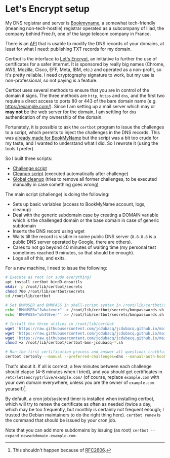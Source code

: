 # Let's Encrypt setup

My DNS registrar and server is
[Bookmyname](https://www.bookmyname.com/), a somewhat tech-friendly
(meaning non-tech-hostile) registrar operated as a subcompany of Iliad,
the company behind Free.fr, one of the large telecom company in France.

There is an [API](https://fr.faqs.bookmyname.com/frfaqs/dyndns) that is usable to modify the DNS records of your domains, at least for what I need: publishing TXT records for my domain.

Certbot is the interface to [Let's Encrypt](https://letsencrypt.org/fr/), an initiative to further the use of certificates for a safer internet. It is sponsored by really big names (Chrome, AWS, Mozilla, Cisco, EFF, Meta, IBM, etc.) and operated as a non-profit, so it's pretty reliable. I need cryptography signature to work, but my use is non-professional, so not paying is a feature.

Certbot uses several methods to ensure that you are in control of the domain it signs. The three methods are `http`, `https` and `dns`, and the first two require a direct access to ports 80 or 443 of the bare domain name (e.g. https://example.com/). Since I am setting up a mail server which may or **may not** be the web server for the domain, I am settling for `dns` authentication of my ownership of the domain.

Fortunately, it is possible to ask the `certbot` program to issue the challenges to a script, which permits to inject the challenges in the DNS records. This was [already made for BookMyName](https://wiki.jaxx.org/misc/scripts/letsencrypt-bookmyname-dnschallenge) but the script was a bit too crude for my taste, and I wanted to understand what I did. So I rewrote it (using the tools I prefer).

So I built three scripts:

  * [Challenge script](https://github.com/jcdubacq/jcdubacq.github.io/blob/main/certbot-bmn/certbot-bmn-jcdubacq-challenge.sh)
  * [Cleanup script](https://github.com/jcdubacq/jcdubacq.github.io/blob/main/certbot-bmn/certbot-bmn-jcdubacq-cleanup.sh) (executed automatically after challenge)
  * [Global cleanup](https://github.com/jcdubacq/jcdubacq.github.io/blob/main/certbot-bmn/certbot-bmn-jcdubacq-globalcleanup.sh) (tries to remove all former challenges, to be executed manually in case something goes wrong)

The main script (challenge) is doing the following:

  * Sets up basic variables (access to BookMyName account, logs, cleanup)
  * Deal with the generic subdomain case by creating a DOMAIN variable which is the challenged domain or the base domain in case of generic subdomain
  * Inserts the DNS record using wget
  * Waits till the record is visible in some public DNS server (`8.8.8.8` is a public DNS server operated by Google, there are others).
  * Cares to not go beyond 40 minutes of waiting time (my personal test sometimes reached 9 minutes, so that should be enough).
  * Logs all of this, and exits.

For a new machine, I need to issue the following:

```sh
# Execute as root (or sudo everything)
apt install certbot bind9-dnsutils
mkdir -p /root/lib/certbot/secrets
chmod 700 /root/lib/certbot/secrets
cd /root/lib/certbot

# Set BMNUSER and BMNPASS in shell-script syntax in /root/lib/certbot/secrets/bmnpasswords.sh
echo 'BMNUSER="Jwhatever"' > /root/lib/certbot/secrets/bmnpasswords.sh
echo 'BMNPASS="wh4tEver"' >> /root/lib/certbot/secrets/bmnpasswords.sh

# Install the three utilies in /root/lib/certbot
wget 'https://raw.githubusercontent.com/jcdubacq/jcdubacq.github.io/main/certbot-bmn/certbot-bmn-jcdubacq-challenge.sh'
wget 'https://raw.githubusercontent.com/jcdubacq/jcdubacq.github.io/main/certbot-bmn/certbot-bmn-jcdubacq-cleanup.sh'
wget 'https://raw.githubusercontent.com/jcdubacq/jcdubacq.github.io/main/certbot-bmn/certbot-bmn-jcdubacq-globalcleanup.sh'
chmod +x /root/lib/certbot/certbot-bmn-jcdubacq-*.sh

# Run the first certification process and answer all questions truthfully
certbot certonly --manual --preferred-challenges=dns --manual-auth-hook /root/lib/certbot/certbot-bmn-jcdubacq-challenge.sh --manual-cleanup-hook /root/lib/certbot/certbot-bmn-jcdubacq-cleanup.sh -d example.com -d mail.example.com
```

That's about it. If all is correct, a few minutes between each challenge should elapse (4-8 minutes when I tried), and you should get certificates in `/etc/letsencrypt/live/example.com/` (of course, replace `example.com` with your own domain everywhere, unless you are the owner of `example.com` yourself)[^1].

By default, a cron job/systemd timer is installed when installing certbot, which will try to renew the certificate as often as needed (twice a day, which may be too frequently, but monthly is certainly not frequent enough; I trusted the Debian maintainers to do the right thing here). `certbot renew` is the command that should be issued by your cron job.

Note that you can add more subdomains by issuing (as root) `certbot --expand newsubdomain.example.com`.

[^1]: This shouldn't happen because of [RFC2606](https://www.rfc-editor.org/rfc/rfc2606.txt).
